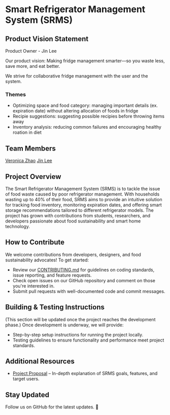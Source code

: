 # Smart Refrigerator Management System (SRMS)

## Product Vision Statement
Product Owner - Jin Lee

Our product vision: Making fridge management smarter—so you waste less, save more, and eat better.

We strive for collaborative fridge management with the user and the system. 
### Themes
- Optimizing space and food category: managing important details (ex. expiration date) without altering allocation of foods in fridge
- Recipie suggestions: suggesting possible recipies before throwing items away 
- Inventory analysis: reducing common failures and encouraging healthy roation in diet

## Team Members
[Veronica Zhao](https://github.com/verozhao)
[Jin Lee](https://github.com/GiveChoco)

## Project Overview
The Smart Refrigerator Management System (SRMS) is to tackle the issue of food waste caused by poor refrigerator management. With households wasting up to 40% of their food, SRMS aims to provide an intuitive solution for tracking food inventory, monitoring expiration dates, and offering smart storage recommendations tailored to different refrigerator models. The project has grown with contributions from students, researchers, and developers passionate about food sustainability and smart home technology.

## How to Contribute
We welcome contributions from developers, designers, and food sustainability advocates! To get started:
- Review our [CONTRIBUTING.md](https://github.com/agiledev-students-spring2025/4-final-smart-refrigerator-management-system/blob/master/CONTRIBUTING.md) for guidelines on coding standards, issue reporting, and feature requests.
- Check open issues on our GitHub repository and comment on those you're interested in.
- Submit pull requests with well-documented code and commit messages.

## Building & Testing Instructions
(This section will be updated once the project reaches the development phase.)
Once development is underway, we will provide:
- Step-by-step setup instructions for running the project locally.
- Testing guidelines to ensure functionality and performance meet project standards.

## Additional Resources
- [Project Proposal](https://github.com/agiledev-students-spring2025/4-final-smart-refrigerator-management-system/blob/master/PROPOSAL.md) – In-depth explanation of SRMS goals, features, and target users.

## Stay Updated
Follow us on GitHub for the latest updates. 🚀